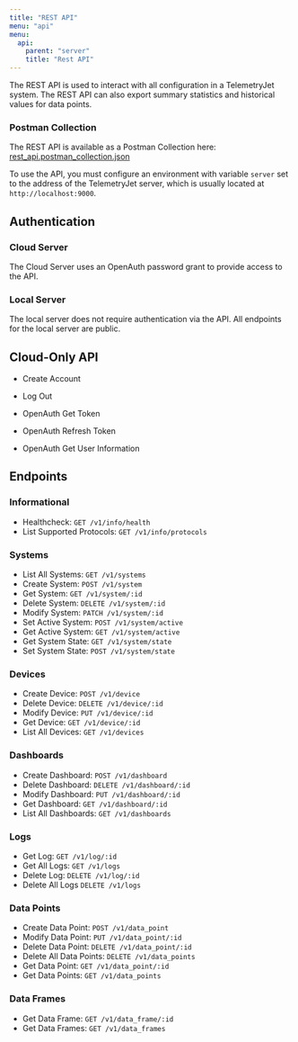 ```yaml
---
title: "REST API"
menu: "api"
menu:
  api:
    parent: "server"
    title: "Rest API"
---
```


The REST API is used to interact with all configuration in a TelemetryJet system. The REST API can also export summary statistics and historical values for data points.

### Postman Collection
The REST API is available as a Postman Collection here: [rest_api.postman_collection.json](https://raw.githubusercontent.com/telemetryjet/tjet-server/develop/rest_api.postman_collection.json)


To use the API, you must configure an environment with variable `server` set to the address of the TelemetryJet server, which is usually located at `http://localhost:9000`.

## Authentication

### Cloud Server
The Cloud Server uses an OpenAuth password grant to provide access to the API.


### Local Server
The local server does not require authentication via the API. All endpoints for the local server are public.


## Cloud-Only API

- Create Account
- Log Out

- OpenAuth Get Token
- OpenAuth Refresh Token
- OpenAuth Get User Information

## Endpoints

### Informational

- Healthcheck: `GET /v1/info/health`
- List Supported Protocols: `GET /v1/info/protocols`

### Systems

- List All Systems: `GET /v1/systems`
- Create System: `POST /v1/system`
- Get System: `GET /v1/system/:id`
- Delete System: `DELETE /v1/system/:id`
- Modify System: `PATCH /v1/system/:id`
- Set Active System: `POST /v1/system/active`
- Get Active System: `GET /v1/system/active`
- Get System State: `GET /v1/system/state`
- Set System State: `POST /v1/system/state`

### Devices
- Create Device: `POST /v1/device`
- Delete Device: `DELETE /v1/device/:id`
- Modify Device: `PUT /v1/device/:id`
- Get Device: `GET /v1/device/:id`
- List All Devices: `GET /v1/devices`

### Dashboards
- Create Dashboard: `POST /v1/dashboard`
- Delete Dashboard: `DELETE /v1/dashboard/:id`
- Modify Dashboard: `PUT /v1/dashboard/:id`
- Get Dashboard: `GET /v1/dashboard/:id`
- List All Dashboards: `GET /v1/dashboards`

### Logs

- Get Log: `GET /v1/log/:id`
- Get All Logs: `GET /v1/logs`
- Delete Log: `DELETE /v1/log/:id`
- Delete All Logs `DELETE /v1/logs`

### Data Points
- Create Data Point: `POST /v1/data_point`
- Modify Data Point: `PUT /v1/data_point/:id`
- Delete Data Point: `DELETE /v1/data_point/:id`
- Delete All Data Points: `DELETE /v1/data_points`
- Get Data Point: `GET /v1/data_point/:id`
- Get Data Points: `GET /v1/data_points`

### Data Frames
- Get Data Frame: `GET /v1/data_frame/:id`
- Get Data Frames: `GET /v1/data_frames`